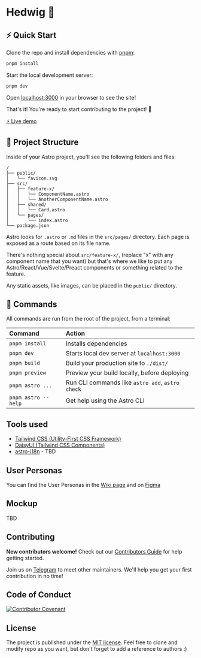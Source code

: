 # Hedwig 🦉

## ⚡️ Quick Start

Clone the repo and install dependencies with [pnpm](https://pnpm.js.org/):

```bash
pnpm install
```

Start the local development server:

```bash
pnpm dev
```

Open [localhost:3000](http://localhost:4321) in your browser to see the site!

That's it! You're ready to start contributing to the project! 🥳

[⚡ Live demo](https://hedwig-demo-app.web.app/)

## 🚀 Project Structure

Inside of your Astro project, you'll see the following folders and files:

```
/
├── public/
│   └── favicon.svg
├── src/
│   ├── feature-x/
│   │   └── ComponentName.astro
│   │   └── AnotherComponentName.astro 
│   ├── shared/
│   │   └── Card.astro
│   └── pages/
│       └── index.astro
└── package.json
```

Astro looks for `.astro` or `.md` files in the `src/pages/` directory. Each page is exposed as a route based on its file name.

There's nothing special about `src/feature-x/`, (replace "x" with any component name that you want)  but that's where we like to put any Astro/React/Vue/Svelte/Preact components or something related to the feature.

Any static assets, like images, can be placed in the `public/` directory.

## 🧞 Commands

All commands are run from the root of the project, from a terminal:

| Command             | Action                                           |
| :------------------ | :----------------------------------------------- |
| `pnpm install`      | Installs dependencies                            |
| `pnpm dev`          | Starts local dev server at `localhost:3000`      |
| `pnpm build`        | Build your production site to `./dist/`          |
| `pnpm preview`      | Preview your build locally, before deploying     |
| `pnpm astro ...`    | Run CLI commands like `astro add`, `astro check` |
| `pnpm astro --help` | Get help using the Astro CLI                     |

## Tools used

- [Tailwind CSS (Utility-First CSS Framework)](https://tailwindcss.com/)
- [DaisyUI (Tailwind CSS Components)](https://daisyui.com/)
- [astro-i18n](https://github.com/yassinedoghri/astro-i18next) - TBD

## User Personas

You can find the User Personas in the [Wiki page](https://github.com/gdgpescara/hedwig/wiki/User-Personas) and on [Figma](https://www.figma.com/file/8TIY8v09HJbxblDy2ZZfiL/GDG-Pescara---User-Personas---User-Journery?type=design&node-id=8%3A7&mode=design&t=t5UFCQfpvqX27Jno-1)

## Mockup

TBD

## Contributing

**New contributors welcome!** Check out our [Contributors Guide](CONTRIBUTING.md) for help getting started.

Join us on [Telegram](https://gdgpescara.page.link/telegram) to meet other maintainers. We'll help you get your first contribution in no time!

## Code of Conduct
[![Contributor Covenant](https://img.shields.io/badge/Contributor%20Covenant-2.1-4baaaa.svg)](CODE_OF_CONDUCT.md)

## License

The project is published under the [MIT license](/LICENSE.md).
Feel free to clone and modify repo as you want, but don't forget to add a reference to authors :)
